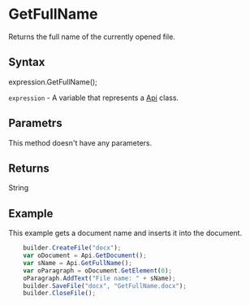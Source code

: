 # GetFullName

Returns the full name of the currently opened file.

## Syntax

expression.GetFullName();

`expression` - A variable that represents a [Api](../Api.md) class.

## Parametrs

This method doesn't have any parameters.

## Returns

String

## Example

This example gets a document name and inserts it into the document.

```javascript
	builder.CreateFile("docx");
	var oDocument = Api.GetDocument();
	var sName = Api.GetFullName();
	var oParagraph = oDocument.GetElement(0);
	oParagraph.AddText("File name: " + sName);
	builder.SaveFile("docx", "GetFullName.docx");
	builder.CloseFile();
```